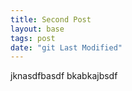 ```yaml
---
title: Second Post
layout: base
tags: post
date: "git Last Modified"
---
```


jknasdfbasdf bkabkajbsdf